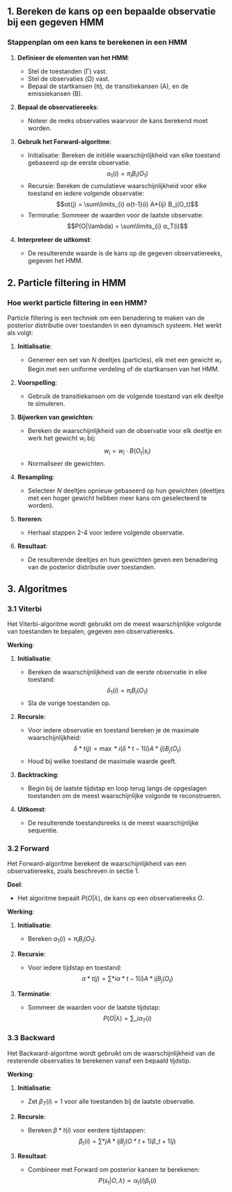 ## 1. Bereken de kans op een bepaalde observatie bij een gegeven HMM

### Stappenplan om een kans te berekenen in een HMM

1. **Definieer de elementen van het HMM**:

   - Stel de toestanden (Γ) vast.
   - Stel de observaties (Ω) vast.
   - Bepaal de startkansen (π), de transitiekansen (A), en de emissiekansen (B).

2. **Bepaal de observatiereeks**:

   - Noteer de reeks observaties waarvoor de kans berekend moet worden.

3. **Gebruik het Forward-algoritme**:

   - Initialisatie: Bereken de initiële waarschijnlijkheid van elke toestand gebaseerd op de eerste observatie.
     $$α_1(i) = π_i B_i(O_1)$$
   - Recursie: Bereken de cumulatieve waarschijnlijkheid voor elke toestand en iedere volgende observatie:
     $$αt(j) = \sum\limits_{i} α{t-1}(i) A*{ij} B_j(O_t)$$
   - Terminatie: Sommeer de waarden voor de laatste observatie:
     $$P(O|\lambda) = \sum\limits_{i} α_T(i)$$

4. **Interpreteer de uitkomst**:
   - De resulterende waarde is de kans op de gegeven observatiereeks, gegeven het HMM.

## 2. Particle filtering in HMM

### Hoe werkt particle filtering in een HMM?

Particle filtering is een techniek om een benadering te maken van de posterior distributie over toestanden in een dynamisch systeem. Het werkt als volgt:

1. **Initialisatie**:

   - Genereer een set van $N$ deeltjes (particles), elk met een gewicht $w_i$. Begin met een uniforme verdeling of de startkansen van het HMM.

2. **Voorspelling**:

   - Gebruik de transitiekansen om de volgende toestand van elk deeltje te simuleren.

3. **Bijwerken van gewichten**:

   - Bereken de waarschijnlijkheid van de observatie voor elk deeltje en werk het gewicht $w_i$ bij:
     $$w_i = w_i \cdot B(O_t|s_i)$$
   - Normaliseer de gewichten.

4. **Resampling**:

   - Selecteer $N$ deeltjes opnieuw gebaseerd op hun gewichten (deeltjes met een hoger gewicht hebben meer kans om geselecteerd te worden).

5. **Itereren**:

   - Herhaal stappen 2-4 voor iedere volgende observatie.

6. **Resultaat**:
   - De resulterende deeltjes en hun gewichten geven een benadering van de posterior distributie over toestanden.

## 3. Algoritmes

### 3.1 Viterbi

Het Viterbi-algoritme wordt gebruikt om de meest waarschijnlijke volgorde van toestanden te bepalen, gegeven een observatiereeks.

**Werking**:

1. **Initialisatie**:

   - Bereken de waarschijnlijkheid van de eerste observatie in elke toestand:
     $$\delta_1(i) = π_i B_i(O_1)$$
   - Sla de vorige toestanden op.

2. **Recursie**:

   - Voor iedere observatie en toestand bereken je de maximale waarschijnlijkheid:
     $$\delta*t(j) = \max*{i} (\delta*{t-1}(i) A*{ij}) B_j(O_t)$$
   - Houd bij welke toestand de maximale waarde geeft.

3. **Backtracking**:

   - Begin bij de laatste tijdstap en loop terug langs de opgeslagen toestanden om de meest waarschijnlijke volgorde te reconstrueren.

4. **Uitkomst**:
   - De resulterende toestandsreeks is de meest waarschijnlijke sequentie.

### 3.2 Forward

Het Forward-algoritme berekent de waarschijnlijkheid van een observatiereeks, zoals beschreven in sectie 1.

**Doel**:

- Het algoritme bepaalt $P(O|\lambda)$, de kans op een observatiereeks $O$.

**Werking**:

1. **Initialisatie**:

   - Bereken $α_1(i) = π_i B_i(O_1)$.

2. **Recursie**:

   - Voor iedere tijdstap en toestand:
     $$α*t(j) = \sum*{i} α*{t-1}(i) A*{ij} B_j(O_t)$$

3. **Terminatie**:
   - Sommeer de waarden voor de laatste tijdstap:
     $$P(O|\lambda) = \sum\_{i} α_T(i)$$

### 3.3 Backward

Het Backward-algoritme wordt gebruikt om de waarschijnlijkheid van de resterende observaties te berekenen vanaf een bepaald tijdstip.

**Werking**:

1. **Initialisatie**:

   - Zet $β_T(i) = 1$ voor alle toestanden bij de laatste observatie.

2. **Recursie**:

   - Bereken $β*t(i)$ voor eerdere tijdstappen:
     $$β_t(i) = \sum*{j} A*{ij} B_j(O*{t+1}) β\_{t+1}(j)$$

3. **Resultaat**:
   - Combineer met Forward om posterior kansen te berekenen:
     $$P(s_t|O,\lambda) \propto α_t(i) β_t(i)$$
